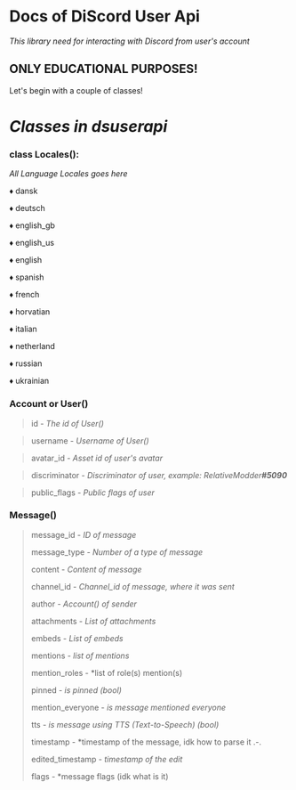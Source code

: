 # Docs of DiScord User Api

*This library need for interacting with Discord from user's account*

## ONLY EDUCATIONAL PURPOSES!

Let's begin with a couple of classes!


# *Classes in dsuserapi*


### class Locales():

_All Language Locales goes here_

♦ dansk

♦ deutsch

♦ english_gb

♦ english_us

♦ english

♦ spanish

♦ french

♦ horvatian

♦ italian

♦ netherland

♦ russian

♦ ukrainian


### Account or User()

>  id - *The id of User()*
  
>  username - *Username of User()*
  
>  avatar_id - *Asset id of user's avatar*
  
>  discriminator - *Discriminator of user, example: RelativeModder<b>#5090</b>*
  
>  public_flags - *Public flags of user*

### Message()

> message_id - *ID of message*
> 
> message_type - *Number of a type of message*
> 
> content - *Content of message*
> 
> channel_id - *Channel_id of message, where it was sent*
> 
> author - *Account() of sender*
> 
> attachments - *List of attachments*
> 
> embeds - *List of embeds*
> 
> mentions - *list of mentions*
> 
> mention_roles - *list of role(s) mention(s)
> 
> pinned - *is pinned (bool)*
> 
> mention_everyone - *is message mentioned everyone*
> 
> tts - *is message using TTS (Text-to-Speech) (bool)*
> 
> timestamp - *timestamp of the message, idk how to parse it .-.
> 
> edited_timestamp - *timestamp of the edit*
> 
> flags - *message flags (idk what is it)
